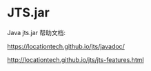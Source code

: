 # JTS.jar
Java jts.jar
帮助文档:

https://locationtech.github.io/jts/javadoc/

http://locationtech.github.io/jts/jts-features.html
